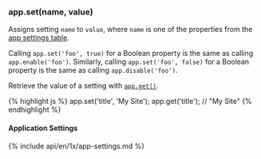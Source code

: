 <h3 id='app.set'>app.set(name, value)</h3>

Assigns setting `name` to `value`, where `name` is one of the properties from
the [app settings table](#app.settings.table).

Calling `app.set('foo', true)` for a Boolean property is the same as calling
`app.enable('foo')`. Similarly, calling `app.set('foo', false)` for a Boolean
property is the same as calling `app.disable('foo')`.

Retrieve the value of a setting with [`app.get()`](#app.get).

{% highlight js %}
app.set('title', 'My Site');
app.get('title'); // "My Site"
{% endhighlight %}

<h4 id='app.settings.table'>Application Settings</h4>

{% include api/en/1x/app-settings.md %}
